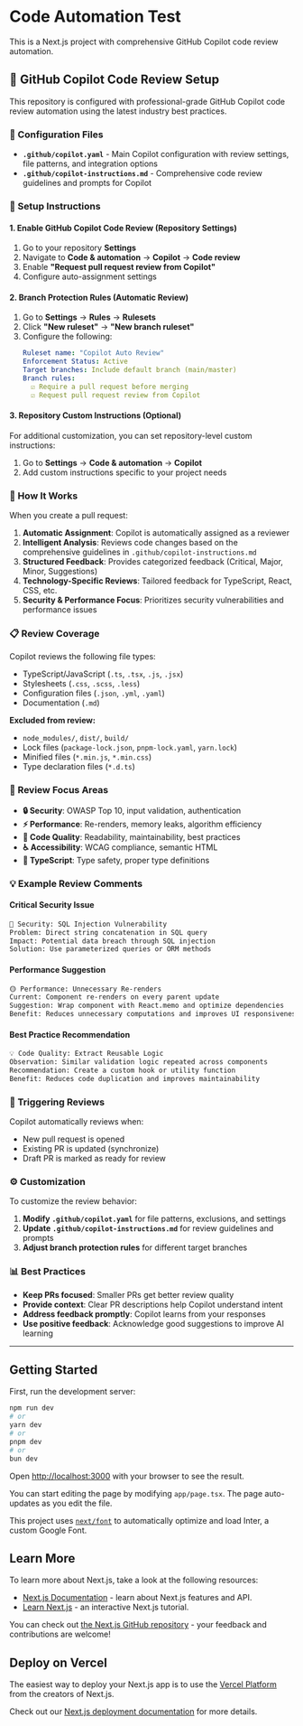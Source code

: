# Code Automation Test

This is a Next.js project with comprehensive GitHub Copilot code review automation.

## 🤖 GitHub Copilot Code Review Setup

This repository is configured with professional-grade GitHub Copilot code review automation using the latest industry best practices.

### 📁 Configuration Files

- **`.github/copilot.yaml`** - Main Copilot configuration with review settings, file patterns, and integration options
- **`.github/copilot-instructions.md`** - Comprehensive code review guidelines and prompts for Copilot

### 🔧 Setup Instructions

#### 1. Enable GitHub Copilot Code Review (Repository Settings)

1. Go to your repository **Settings**
2. Navigate to **Code & automation** → **Copilot** → **Code review**
3. Enable **"Request pull request review from Copilot"**
4. Configure auto-assignment settings

#### 2. Branch Protection Rules (Automatic Review)

1. Go to **Settings** → **Rules** → **Rulesets**
2. Click **"New ruleset"** → **"New branch ruleset"**
3. Configure the following:
   ```yaml
   Ruleset name: "Copilot Auto Review"
   Enforcement Status: Active
   Target branches: Include default branch (main/master)
   Branch rules: 
     ☑️ Require a pull request before merging
     ☑️ Request pull request review from Copilot
   ```

#### 3. Repository Custom Instructions (Optional)

For additional customization, you can set repository-level custom instructions:

1. Go to **Settings** → **Code & automation** → **Copilot**
2. Add custom instructions specific to your project needs

### 🚀 How It Works

When you create a pull request:

1. **Automatic Assignment**: Copilot is automatically assigned as a reviewer
2. **Intelligent Analysis**: Reviews code changes based on the comprehensive guidelines in `.github/copilot-instructions.md`
3. **Structured Feedback**: Provides categorized feedback (Critical, Major, Minor, Suggestions)
4. **Technology-Specific Reviews**: Tailored feedback for TypeScript, React, CSS, etc.
5. **Security & Performance Focus**: Prioritizes security vulnerabilities and performance issues

### 📋 Review Coverage

Copilot reviews the following file types:
- TypeScript/JavaScript (`.ts`, `.tsx`, `.js`, `.jsx`)
- Stylesheets (`.css`, `.scss`, `.less`)
- Configuration files (`.json`, `.yml`, `.yaml`)
- Documentation (`.md`)

**Excluded from review:**
- `node_modules/`, `dist/`, `build/`
- Lock files (`package-lock.json`, `pnpm-lock.yaml`, `yarn.lock`)
- Minified files (`*.min.js`, `*.min.css`)
- Type declaration files (`*.d.ts`)

### 🎯 Review Focus Areas

- **🔒 Security**: OWASP Top 10, input validation, authentication
- **⚡ Performance**: Re-renders, memory leaks, algorithm efficiency
- **🧹 Code Quality**: Readability, maintainability, best practices
- **♿ Accessibility**: WCAG compliance, semantic HTML
- **🔧 TypeScript**: Type safety, proper type definitions

### 💡 Example Review Comments

#### Critical Security Issue
```markdown
🔴 Security: SQL Injection Vulnerability
Problem: Direct string concatenation in SQL query
Impact: Potential data breach through SQL injection
Solution: Use parameterized queries or ORM methods
```

#### Performance Suggestion
```markdown
🟡 Performance: Unnecessary Re-renders
Current: Component re-renders on every parent update
Suggestion: Wrap component with React.memo and optimize dependencies
Benefit: Reduces unnecessary computations and improves UI responsiveness
```

#### Best Practice Recommendation
```markdown
💡 Code Quality: Extract Reusable Logic
Observation: Similar validation logic repeated across components
Recommendation: Create a custom hook or utility function
Benefit: Reduces code duplication and improves maintainability
```

### 🔄 Triggering Reviews

Copilot automatically reviews when:
- New pull request is opened
- Existing PR is updated (synchronize)
- Draft PR is marked as ready for review

### ⚙️ Customization

To customize the review behavior:

1. **Modify `.github/copilot.yaml`** for file patterns, exclusions, and settings
2. **Update `.github/copilot-instructions.md`** for review guidelines and prompts
3. **Adjust branch protection rules** for different target branches

### 📊 Best Practices

- **Keep PRs focused**: Smaller PRs get better review quality
- **Provide context**: Clear PR descriptions help Copilot understand intent
- **Address feedback promptly**: Copilot learns from your responses
- **Use positive feedback**: Acknowledge good suggestions to improve AI learning

---

## Getting Started

First, run the development server:

```bash
npm run dev
# or
yarn dev
# or
pnpm dev
# or
bun dev
```

Open [http://localhost:3000](http://localhost:3000) with your browser to see the result.

You can start editing the page by modifying `app/page.tsx`. The page auto-updates as you edit the file.

This project uses [`next/font`](https://nextjs.org/docs/basic-features/font-optimization) to automatically optimize and load Inter, a custom Google Font.

## Learn More

To learn more about Next.js, take a look at the following resources:

- [Next.js Documentation](https://nextjs.org/docs) - learn about Next.js features and API.
- [Learn Next.js](https://nextjs.org/learn) - an interactive Next.js tutorial.

You can check out [the Next.js GitHub repository](https://github.com/vercel/next.js/) - your feedback and contributions are welcome!

## Deploy on Vercel

The easiest way to deploy your Next.js app is to use the [Vercel Platform](https://vercel.com/new?utm_medium=default-template&filter=next.js&utm_source=create-next-app&utm_campaign=create-next-app-readme) from the creators of Next.js.

Check out our [Next.js deployment documentation](https://nextjs.org/docs/deployment) for more details.